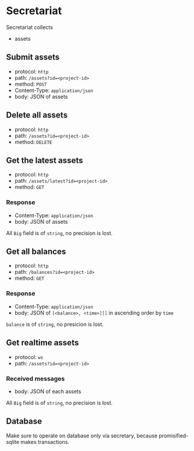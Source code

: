 # Secretariat

Secretariat collects

- assets

## Submit assets

- protocol: `http`
- path: `/assets?id=<project-id>`
- method: `POST`
- Content-Type: `application/json`
- body: JSON of assets

## Delete all assets

- protocol: `http`
- path: `/assets?id=<project-id>`
- method: `DELETE`

## Get the latest assets

- protocol: `http`
- path: `/assets/latest?id=<project-id>`
- method: `GET`

### Response

- Content-Type: `application/json`
- body: JSON of assets

All `Big` field is of `string`, no precision is lost.

## Get all balances

- protocol: `http`
- path: `/balances?id=<project-id>`
- method: `GET`

### Response

- Content-Type: `application/json`
- body: JSON of `[<balance>, <time>][]` in ascending order by `time`

`balance` is of `string`, no presicion is lost.

## Get realtime assets

- protocol: `ws`
- path: `/assets?id=<project-id>`

### Received messages

- body: JSON of each assets

All `Big` field is of `string`, no precision is lost.

## Database

Make sure to operate on database only via secretary, because promisified-sqlite makes transactions.

